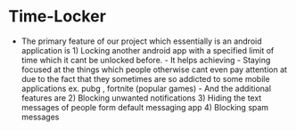 # Time-Locker
- The primary feature of our project which essentially is an android application is 1) Locking another android app with a specified limit of time which it cant be unlocked before. - It helps achieving  - Staying focused at the things which people otherwise cant even pay attention at due to the fact that they sometimes are so addicted to some mobile applications ex. pubg , fortnite (popular games) - And the additional features are 2)  Blocking unwanted notifications 3) Hiding the text messages of people form default messaging app 4) Blocking spam messages
